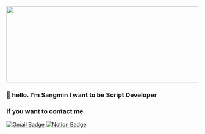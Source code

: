 
<a href="https://www.gitanimals.org/en_US?utm_medium=image&utm_source=qtaghdi&utm_content=line">
  <img
    src="https://render.gitanimals.org/lines/qtaghdi"
    width="600"
    height="200"
  />
</a>
  


### 👋 hello. I'm Sangmin I want to be Script Developer

### If you want to contact me
<a href="mailto:a01071397193@gmail.com" target="_blank">
    <img src="https://img.shields.io/badge/Gmail-D14836?style=for-the-badge&logo=gmail&logoColor=white" alt="Gmail Badge">
</a>
<a href="https://educated-drifter-2d6.notion.site/14d02833a9c380928754ce64a56cf2a5?pvs=4" target="_blank">
  <img src="https://img.shields.io/badge/Notion-000000?style=for-the-badge&logo=notion&logoColor=white" alt="Notion Badge">
</a>
